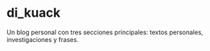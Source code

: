 # di_kuack
Un blog personal con tres secciones principales: textos personales, investigaciones y frases.
